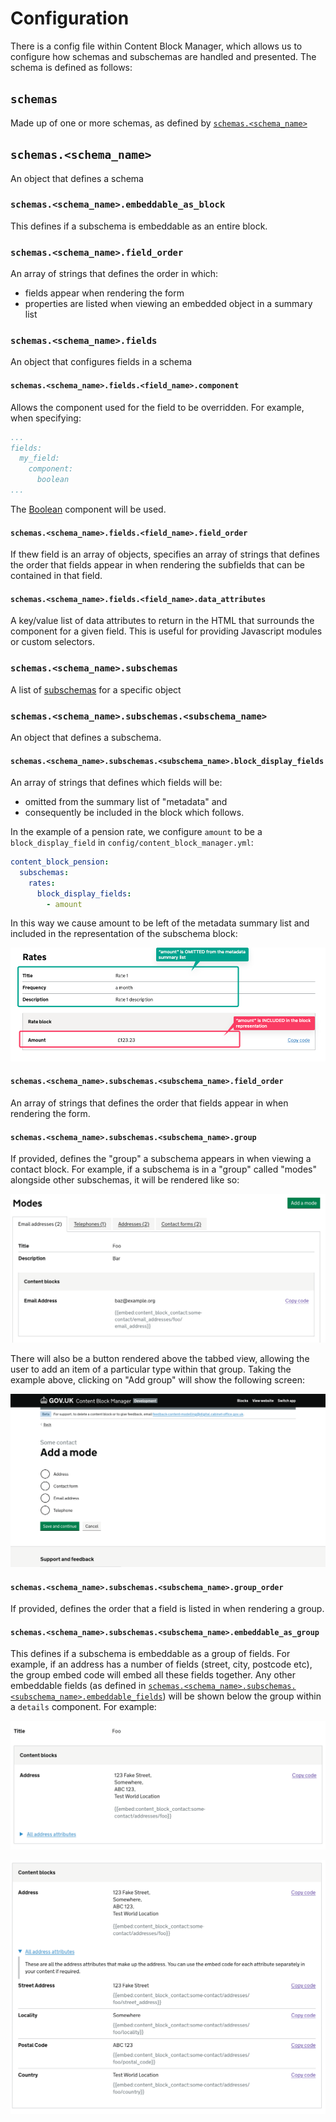 # Configuration

There is a config file within Content Block Manager, which allows us to configure how schemas and subschemas are
handled and presented. The schema is defined as follows:

## `schemas`

Made up of one or more schemas, as defined by [`schemas.<schema_name>`](#schemasschema_name)

## `schemas.<schema_name>`

An object that defines a schema

### `schemas.<schema_name>.embeddable_as_block`

This defines if a subschema is embeddable as an entire block.

### `schemas.<schema_name>.field_order`

An array of strings that defines the order in which:

- fields appear when rendering the form
- properties are listed when viewing an embedded object in a summary list

### `schemas.<schema_name>.fields`

An object that configures fields in a schema

#### `schemas.<schema_name>.fields.<field_name>.component`

Allows the component used for the field to be overridden. For example, when specifying:

```yaml
...
fields:
  my_field:
    component:
      boolean
...
```

The [Boolean](https://github.com/alphagov/whitehall/blob/main/lib/engines/content_block_manager/app/components/content_block_manager/content_block_edition/details/fields/boolean_component.rb) component will be used.

#### `schemas.<schema_name>.fields.<field_name>.field_order`

If thew field is an array of objects, specifies an array of strings that defines the order that fields appear in when
rendering the subfields that can be contained in that field.

#### `schemas.<schema_name>.fields.<field_name>.data_attributes`

A key/value list of data attributes to return in the HTML that surrounds the component for a given field. This is
useful for providing Javascript modules or custom selectors.

### `schemas.<schema_name>.subschemas`

A list of [subschemas](#schemasschema_namesubschemassubschema_name) for a specific object

### `schemas.<schema_name>.subschemas.<subschema_name>`

An object that defines a subschema.

#### `schemas.<schema_name>.subschemas.<subschema_name>.block_display_fields`

An array of strings that defines which fields will be:

- omitted from the summary list of "metadata" and
- consequently be included in the block which follows.

In the example of a pension rate, we configure `amount` to be a `block_display_field` in
`config/content_block_manager.yml`:

```yml
content_block_pension:
  subschemas:
    rates:
      block_display_fields:
        - amount
```

In this way we cause amount to be left of the metadata summary list and included
in the representation of the subschema block:

![block_display_fields usage example](img/block_display_fields.png)

#### `schemas.<schema_name>.subschemas.<subschema_name>.field_order`

An array of strings that defines the order that fields appear in when rendering the form.

#### `schemas.<schema_name>.subschemas.<subschema_name>.group`

If provided, defines the "group" a subschema appears in when viewing a contact block. For example, if a subschema is in
a "group" called "modes" alongside other subschemas, it will be rendered like so:

![Subschema group example](img/group.png)

There will also be a button rendered above the tabbed view, allowing the user to add an item of a particular type
within that group. Taking the example above, clicking on "Add group" will show the following screen:

![Add a group item example](img/add_group.png)

#### `schemas.<schema_name>.subschemas.<subschema_name>.group_order`

If provided, defines the order that a field is listed in when rendering a group.

#### `schemas.<schema_name>.subschemas.<subschema_name>.embeddable_as_group`

This defines if a subschema is embeddable as a group of fields. For example, if an address has a number of fields
(street, city, postcode etc), the group embed code will embed all these fields together. Any other embeddable fields
(as defined in [`schemas.<schema_name>.subschemas.<subschema_name>.embeddable_fields`](#schemasschema_namesubschemassubschema_nameembeddable_fields))
will be shown below the group within a `details` component. For example:

![A grouped address subschema](img/group_example_1.png)

![A grouped address subschema with other attributes expanded](img/group_example_2.png)
